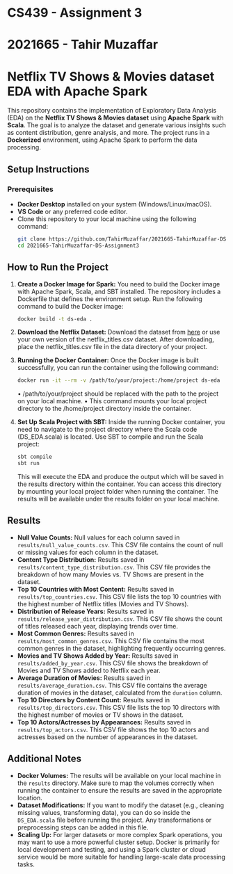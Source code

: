 # CS439 - Assignment 3
# 2021665 - Tahir Muzaffar
# Netflix TV Shows & Movies dataset EDA with Apache Spark

This repository contains the implementation of Exploratory Data Analysis (EDA) on the **Netflix TV Shows & Movies dataset** using **Apache Spark** with **Scala**. The goal is to analyze the dataset and generate various insights such as content distribution, genre analysis, and more. The project runs in a **Dockerized** environment, using Apache Spark to perform the data processing.

## Setup Instructions

### Prerequisites

- **Docker Desktop** installed on your system (Windows/Linux/macOS).
- **VS Code** or any preferred code editor.
- Clone this repository to your local machine using the following command:
   ```bash
   git clone https://github.com/TahirMuzaffar/2021665-TahirMuzaffar-DS-Assignment3.git
   cd 2021665-TahirMuzaffar-DS-Assignment3
   ```

## How to Run the Project
   
1. **Create a Docker Image for Spark:**
   You need to build the Docker image with Apache Spark, Scala, and SBT installed. The repository includes a Dockerfile that defines the environment setup.
   Run the following command to build the Docker image:
   ```bash
   docker build -t ds-eda .
   ```
   
2. **Download the Netflix Dataset:**
   Download the dataset from [here]([readme.com](https://www.kaggle.com/datasets/shivamb/netflix-shows)) or use your own version of the netflix_titles.csv dataset. After downloading, place the netflix_titles.csv     file in the data directory of your project.

3. **Running the Docker Container:**
   Once the Docker image is built successfully, you can run the container using the following command:
   ```bash
   docker run -it --rm -v /path/to/your/project:/home/project ds-eda
   ```
   • /path/to/your/project should be replaced with the path to the project on your local machine.
   • This command mounts your local project directory to the /home/project directory inside the container.

4. **Set Up Scala Project with SBT:**
   Inside the running Docker container, you need to navigate to the project directory where the Scala code (DS_EDA.scala) is located. Use SBT to compile and run the Scala project:
   ```bash
   sbt compile
   sbt run
   ```
   This will execute the EDA and produce the output which will be saved in the results directory within the container. You can access this directory by mounting your local project folder when running the             container. The results will be available under the results folder on your local machine.

## Results

- **Null Value Counts:** Null values for each column saved in `results/null_value_counts.csv`. This CSV file contains the count of null or missing values for each column in the dataset.
- **Content Type Distribution:** Results saved in `results/content_type_distribution.csv`. This CSV file provides the breakdown of how many Movies vs. TV Shows are present in the dataset.
- **Top 10 Countries with Most Content:** Results saved in `results/top_countries.csv`. This CSV file lists the top 10 countries with the highest number of Netflix titles (Movies and TV Shows).
- **Distribution of Release Years:** Results saved in `results/release_year_distribution.csv`. This CSV file shows the count of titles released each year, displaying trends over time.
- **Most Common Genres:** Results saved in `results/most_common_genres.csv`. This CSV file contains the most common genres in the dataset, highlighting frequently occurring genres.
- **Movies and TV Shows Added by Year:** Results saved in `results/added_by_year.csv`. This CSV file shows the breakdown of Movies and TV Shows added to Netflix each year.
- **Average Duration of Movies:** Results saved in `results/average_duration.csv`. This CSV file contains the average duration of movies in the dataset, calculated from the `duration` column.
- **Top 10 Directors by Content Count:** Results saved in `results/top_directors.csv`. This CSV file lists the top 10 directors with the highest number of movies or TV shows in the dataset.
- **Top 10 Actors/Actresses by Appearances:** Results saved in `results/top_actors.csv`. This CSV file shows the top 10 actors and actresses based on the number of appearances in the dataset.

## Additional Notes

- **Docker Volumes:** The results will be available on your local machine in the `results` directory. Make sure to map the volumes correctly when running the container to ensure the results are saved in the appropriate location.
- **Dataset Modifications:** If you want to modify the dataset (e.g., cleaning missing values, transforming data), you can do so inside the `DS_EDA.scala` file before running the project. Any transformations or preprocessing steps can be added in this file.
- **Scaling Up:** For larger datasets or more complex Spark operations, you may want to use a more powerful cluster setup. Docker is primarily for local development and testing, and using a Spark cluster or cloud service would be more suitable for handling large-scale data processing tasks.
